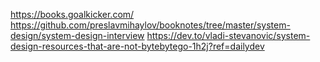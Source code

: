 https://books.goalkicker.com/
https://github.com/preslavmihaylov/booknotes/tree/master/system-design/system-design-interview
https://dev.to/vladi-stevanovic/system-design-resources-that-are-not-bytebytego-1h2j?ref=dailydev